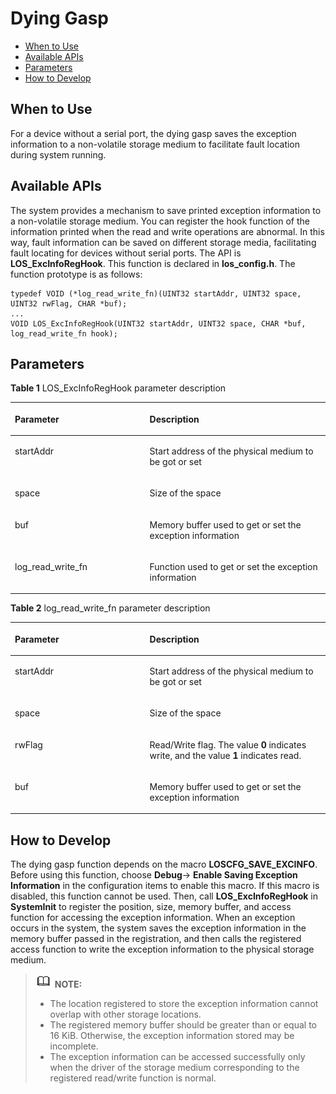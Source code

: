 # Dying Gasp<a name="EN-US_TOPIC_0000001078588210"></a>

-   [When to Use](#section158501652121514)
-   [Available APIs](#section1186411122215)
-   [Parameters](#section1083765723015)
-   [How to Develop](#section783435801510)

## When to Use<a name="section158501652121514"></a>

For a device without a serial port, the dying gasp saves the exception information to a non-volatile storage medium to facilitate fault location during system running.

## Available APIs<a name="section1186411122215"></a>

The system provides a mechanism to save printed exception information to a non-volatile storage medium. You can register the hook function of the information printed when the read and write operations are abnormal. In this way, fault information can be saved on different storage media, facilitating fault locating for devices without serial ports. The API is  **LOS\_ExcInfoRegHook**. This function is declared in  **los\_config.h**. The function prototype is as follows:

```
typedef VOID (*log_read_write_fn)(UINT32 startAddr, UINT32 space, UINT32 rwFlag, CHAR *buf);
...
VOID LOS_ExcInfoRegHook(UINT32 startAddr, UINT32 space, CHAR *buf, log_read_write_fn hook);
```

## Parameters<a name="section1083765723015"></a>

**Table  1**  LOS\_ExcInfoRegHook parameter description

<a name="table1345253123117"></a>
<table><thead align="left"><tr id="row19452331143115"><th class="cellrowborder" valign="top" width="42.77%" id="mcps1.2.3.1.1"><p id="p1145253110313"><a name="p1145253110313"></a><a name="p1145253110313"></a>Parameter</p>
</th>
<th class="cellrowborder" valign="top" width="57.230000000000004%" id="mcps1.2.3.1.2"><p id="p9452153114313"><a name="p9452153114313"></a><a name="p9452153114313"></a>Description</p>
</th>
</tr>
</thead>
<tbody><tr id="row5452131123110"><td class="cellrowborder" valign="top" width="42.77%" headers="mcps1.2.3.1.1 "><p id="p1245233110317"><a name="p1245233110317"></a><a name="p1245233110317"></a>startAddr</p>
</td>
<td class="cellrowborder" valign="top" width="57.230000000000004%" headers="mcps1.2.3.1.2 "><p id="p1845203116313"><a name="p1845203116313"></a><a name="p1845203116313"></a>Start address of the physical medium to be got or set</p>
</td>
</tr>
<tr id="row745217316312"><td class="cellrowborder" valign="top" width="42.77%" headers="mcps1.2.3.1.1 "><p id="p7452331133118"><a name="p7452331133118"></a><a name="p7452331133118"></a>space</p>
</td>
<td class="cellrowborder" valign="top" width="57.230000000000004%" headers="mcps1.2.3.1.2 "><p id="p9452203117312"><a name="p9452203117312"></a><a name="p9452203117312"></a>Size of the space</p>
</td>
</tr>
<tr id="row15578112463216"><td class="cellrowborder" valign="top" width="42.77%" headers="mcps1.2.3.1.1 "><p id="p5578202413220"><a name="p5578202413220"></a><a name="p5578202413220"></a>buf</p>
</td>
<td class="cellrowborder" valign="top" width="57.230000000000004%" headers="mcps1.2.3.1.2 "><p id="p1057816247322"><a name="p1057816247322"></a><a name="p1057816247322"></a>Memory buffer used to get or set the exception information</p>
</td>
</tr>
<tr id="row0123932163215"><td class="cellrowborder" valign="top" width="42.77%" headers="mcps1.2.3.1.1 "><p id="p612320322321"><a name="p612320322321"></a><a name="p612320322321"></a>log_read_write_fn</p>
</td>
<td class="cellrowborder" valign="top" width="57.230000000000004%" headers="mcps1.2.3.1.2 "><p id="p17123143218322"><a name="p17123143218322"></a><a name="p17123143218322"></a>Function used to get or set the exception information</p>
</td>
</tr>
</tbody>
</table>

**Table  2**  log\_read\_write\_fn parameter description

<a name="table1950318463620"></a>
<table><thead align="left"><tr id="row45034463611"><th class="cellrowborder" valign="top" width="42.77%" id="mcps1.2.3.1.1"><p id="p950316412365"><a name="p950316412365"></a><a name="p950316412365"></a>Parameter</p>
</th>
<th class="cellrowborder" valign="top" width="57.230000000000004%" id="mcps1.2.3.1.2"><p id="p1050304123619"><a name="p1050304123619"></a><a name="p1050304123619"></a>Description</p>
</th>
</tr>
</thead>
<tbody><tr id="row1850394153612"><td class="cellrowborder" valign="top" width="42.77%" headers="mcps1.2.3.1.1 "><p id="p155039453619"><a name="p155039453619"></a><a name="p155039453619"></a>startAddr</p>
</td>
<td class="cellrowborder" valign="top" width="57.230000000000004%" headers="mcps1.2.3.1.2 "><p id="p18503341366"><a name="p18503341366"></a><a name="p18503341366"></a>Start address of the physical medium to be got or set</p>
</td>
</tr>
<tr id="row1450354113617"><td class="cellrowborder" valign="top" width="42.77%" headers="mcps1.2.3.1.1 "><p id="p115031642363"><a name="p115031642363"></a><a name="p115031642363"></a>space</p>
</td>
<td class="cellrowborder" valign="top" width="57.230000000000004%" headers="mcps1.2.3.1.2 "><p id="p1350354113619"><a name="p1350354113619"></a><a name="p1350354113619"></a>Size of the space</p>
</td>
</tr>
<tr id="row750314413361"><td class="cellrowborder" valign="top" width="42.77%" headers="mcps1.2.3.1.1 "><p id="p115031241361"><a name="p115031241361"></a><a name="p115031241361"></a>rwFlag</p>
</td>
<td class="cellrowborder" valign="top" width="57.230000000000004%" headers="mcps1.2.3.1.2 "><p id="p8503548362"><a name="p8503548362"></a><a name="p8503548362"></a>Read/Write flag. The value <strong id="b1039910495392"><a name="b1039910495392"></a><a name="b1039910495392"></a>0</strong> indicates write, and the value <strong id="b236735363912"><a name="b236735363912"></a><a name="b236735363912"></a>1</strong> indicates read.</p>
</td>
</tr>
<tr id="row250312420363"><td class="cellrowborder" valign="top" width="42.77%" headers="mcps1.2.3.1.1 "><p id="p850314493611"><a name="p850314493611"></a><a name="p850314493611"></a>buf</p>
</td>
<td class="cellrowborder" valign="top" width="57.230000000000004%" headers="mcps1.2.3.1.2 "><p id="p85033413613"><a name="p85033413613"></a><a name="p85033413613"></a>Memory buffer used to get or set the exception information</p>
</td>
</tr>
</tbody>
</table>

## How to Develop<a name="section783435801510"></a>

The dying gasp function depends on the macro  **LOSCFG\_SAVE\_EXCINFO**. Before using this function, choose  **Debug**-\>  **Enable Saving Exception Information**  in the configuration items to enable this macro. If this macro is disabled, this function cannot be used. Then, call  **LOS\_ExcInfoRegHook**  in  **SystemInit**  to register the position, size, memory buffer, and access function for accessing the exception information. When an exception occurs in the system, the system saves the exception information in the memory buffer passed in the registration, and then calls the registered access function to write the exception information to the physical storage medium.

>![](../public_sys-resources/icon-note.gif) **NOTE:** 
>-   The location registered to store the exception information cannot overlap with other storage locations.
>-   The registered memory buffer should be greater than or equal to 16 KiB. Otherwise, the exception information stored may be incomplete.
>-   The exception information can be accessed successfully only when the driver of the storage medium corresponding to the registered read/write function is normal.

